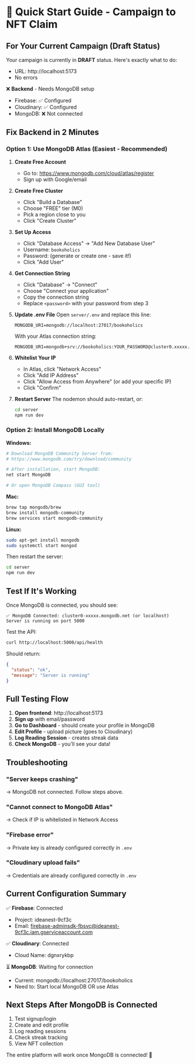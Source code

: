 # 🚀 Quick Start Guide - Campaign to NFT Claim

## For Your Current Campaign (Draft Status)

Your campaign is currently in **DRAFT** status. Here's exactly what to do:
- URL: http://localhost:5173
- No errors

❌ **Backend** - Needs MongoDB setup
- Firebase: ✅ Configured
- Cloudinary: ✅ Configured
- MongoDB: ❌ Not connected

## Fix Backend in 2 Minutes

### Option 1: Use MongoDB Atlas (Easiest - Recommended)

1. **Create Free Account**
   - Go to: https://www.mongodb.com/cloud/atlas/register
   - Sign up with Google/email

2. **Create Free Cluster**
   - Click "Build a Database"
   - Choose "FREE" tier (M0)
   - Pick a region close to you
   - Click "Create Cluster"

3. **Set Up Access**
   - Click "Database Access" → "Add New Database User"
   - Username: `bookoholics`
   - Password: (generate or create one - save it!)
   - Click "Add User"

4. **Get Connection String**
   - Click "Database" → "Connect"
   - Choose "Connect your application"
   - Copy the connection string
   - Replace `<password>` with your password from step 3

5. **Update .env File**
   Open `server/.env` and replace this line:
   ```env
   MONGODB_URI=mongodb://localhost:27017/bookoholics
   ```

   With your Atlas connection string:
   ```env
   MONGODB_URI=mongodb+srv://bookoholics:YOUR_PASSWORD@cluster0.xxxxx.mongodb.net/bookoholics
   ```

6. **Whitelist Your IP**
   - In Atlas, click "Network Access"
   - Click "Add IP Address"
   - Click "Allow Access from Anywhere" (or add your specific IP)
   - Click "Confirm"

7. **Restart Server**
   The nodemon should auto-restart, or:
   ```bash
   cd server
   npm run dev
   ```

### Option 2: Install MongoDB Locally

**Windows:**
```bash
# Download MongoDB Community Server from:
# https://www.mongodb.com/try/download/community

# After installation, start MongoDB:
net start MongoDB

# Or open MongoDB Compass (GUI tool)
```

**Mac:**
```bash
brew tap mongodb/brew
brew install mongodb-community
brew services start mongodb-community
```

**Linux:**
```bash
sudo apt-get install mongodb
sudo systemctl start mongod
```

Then restart the server:
```bash
cd server
npm run dev
```

## Test If It's Working

Once MongoDB is connected, you should see:
```
✅ MongoDB Connected: cluster0-xxxxx.mongodb.net (or localhost)
Server is running on port 5000
```

Test the API:
```bash
curl http://localhost:5000/api/health
```

Should return:
```json
{
  "status": "ok",
  "message": "Server is running"
}
```

## Full Testing Flow

1. **Open frontend**: http://localhost:5173
2. **Sign up** with email/password
3. **Go to Dashboard** - should create your profile in MongoDB
4. **Edit Profile** - upload picture (goes to Cloudinary)
5. **Log Reading Session** - creates streak data
6. **Check MongoDB** - you'll see your data!

## Troubleshooting

### "Server keeps crashing"
→ MongoDB not connected. Follow steps above.

### "Cannot connect to MongoDB Atlas"
→ Check if IP is whitelisted in Network Access

### "Firebase error"
→ Private key is already configured correctly in `.env`

### "Cloudinary upload fails"
→ Credentials are already configured correctly in `.env`

## Current Configuration Summary

✅ **Firebase**: Connected
- Project: ideanest-9cf3c
- Email: firebase-adminsdk-fbsvc@ideanest-9cf3c.iam.gserviceaccount.com

✅ **Cloudinary**: Connected
- Cloud Name: dgnxrykbp

⏳ **MongoDB**: Waiting for connection
- Current: mongodb://localhost:27017/bookoholics
- Need to: Start local MongoDB OR use Atlas

## Next Steps After MongoDB is Connected

1. Test signup/login
2. Create and edit profile
3. Log reading sessions
4. Check streak tracking
5. View NFT collection

The entire platform will work once MongoDB is connected! 🚀
